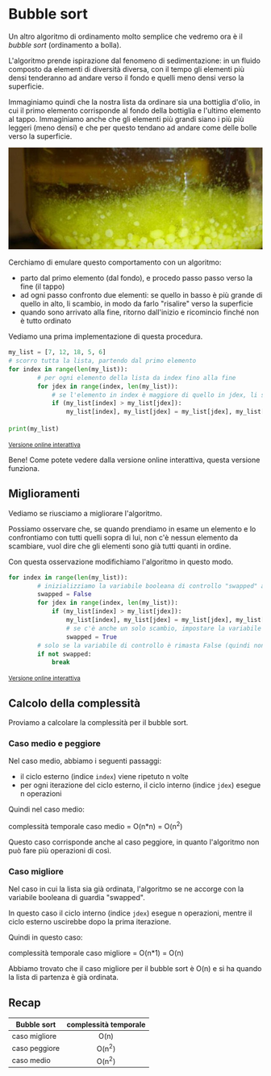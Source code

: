 # Bubble sort

Un altro algoritmo di ordinamento molto semplice che vedremo ora è il _bubble sort_ (ordinamento a bolla).



L'algoritmo prende ispirazione dal fenomeno di sedimentazione: in un fluido composto da elementi di diversità diversa, con il tempo gli elementi più densi tenderanno ad andare verso il fondo e quelli meno densi verso la superficie.

Immaginiamo quindi che la nostra lista da ordinare sia una bottiglia d'olio, in cui il primo elemento corrisponde al fondo della bottiglia e l'ultimo elemento al tappo. Immaginiamo anche che gli elementi più grandi siano i più più leggeri (meno densi) e che per questo tendano ad andare come delle bolle verso la superficie.

<p class="centered">
<img class="w80p" src="assets/oil.jpg" alt="Sedimento" title="Sedimento">
</p>

Cerchiamo di emulare questo comportamento con un algoritmo:
- parto dal primo elemento (dal fondo), e procedo passo passo verso la fine (il tappo)
- ad ogni passo confronto due elementi: se quello in basso è più grande di quello in alto, li scambio, in modo da farlo "risalire" verso la superficie
- quando sono arrivato alla fine, ritorno dall'inizio e ricomincio finché non è tutto ordinato

Vediamo una prima implementazione di questa procedura.

```py
my_list = [7, 12, 18, 5, 6]
# scorro tutta la lista, partendo dal primo elemento
for index in range(len(my_list)):
        # per ogni elemento della lista da index fino alla fine
        for jdex in range(index, len(my_list)):
            # se l'elemento in index è maggiore di quello in jdex, li scambio
            if (my_list[index] > my_list[jdex]):
                my_list[index], my_list[jdex] = my_list[jdex], my_list[index]

print(my_list)
```
[<small>Versione online interattiva</small>](https://repl.it/@ClaudioCapobian/bubble-sort-simple)

Bene! Come potete vedere dalla versione online interattiva, questa versione funziona.

## Miglioramenti
Vediamo se riusciamo a migliorare l'algoritmo.

Possiamo osservare che, se quando prendiamo in esame un elemento e lo confrontiamo con tutti quelli sopra di lui, non c'è nessun elemento da scambiare, vuol dire che gli elementi sono già tutti quanti in ordine.

Con questa osservazione modifichiamo l'algoritmo in questo modo.
```py
for index in range(len(my_list)):
        # inizializziamo la variabile booleana di controllo "swapped" a False
        swapped = False
        for jdex in range(index, len(my_list)):
            if (my_list[index] > my_list[jdex]):
                my_list[index], my_list[jdex] = my_list[jdex], my_list[index]
                # se c'è anche un solo scambio, impostare la variabile di controllo a True
                swapped = True
        # solo se la variabile di controllo è rimasta False (quindi non c'è stato nessuno scambio), esco dal ciclo perché la lista è già ordinata
        if not swapped:
            break
```
[<small>Versione online interattiva</small>](https://repl.it/@ClaudioCapobian/bubble-sort-2)

## Calcolo della complessità
Proviamo a calcolare la complessità per il bubble sort.

### Caso medio e peggiore
Nel caso medio, abbiamo i seguenti passaggi:
- il ciclo esterno (indice `index`) viene ripetuto n volte
- per ogni iterazione del ciclo esterno, il ciclo interno (indice `jdex`) esegue n operazioni

Quindi nel caso medio:
<p class="centered">
complessità temporale caso medio = O(n*n) = O(n<sup>2</sup>)
</p>

Questo caso corrisponde anche al caso peggiore, in quanto l'algoritmo non può fare più operazioni di così.

### Caso migliore
Nel caso in cui la lista sia già ordinata, l'algoritmo se ne accorge con la variabile booleana di guardia "swapped".

In questo caso il ciclo interno (indice `jdex`) esegue n operazioni, mentre il ciclo esterno uscirebbe dopo la prima iterazione.

Quindi in questo caso:
<p class="centered">
complessità temporale caso migliore = O(n*1) = O(n)
</p>

Abbiamo trovato che il caso migliore per il bubble sort è O(n) e si ha quando la lista di partenza è già ordinata.

## Recap
| Bubble sort | complessità temporale |
|-------------|:-----:|
| caso migliore | O(n) |
| caso peggiore | O(n<sup>2</sup>) |
| caso medio | O(n<sup>2</sup>) |

